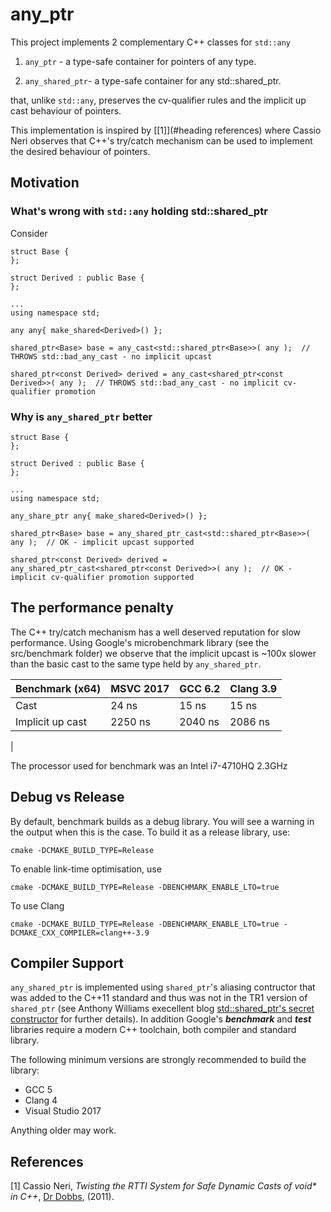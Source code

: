 # any_ptr
This project implements 2 complementary C++ classes for ```std::any```

1. ```any_ptr``` - a type-safe container for pointers of any type. 

2. ```any_shared_ptr```- a type-safe container for any std::shared_ptr. 

that, unlike ```std::any```,  preserves the cv-qualifier rules and the implicit up cast behaviour of pointers. 

This implementation is inspired by [[1]](#heading references) where Cassio Neri observes that C++'s try/catch mechanism can be used to implement the desired behaviour of pointers.   

## Motivation

### What's wrong with ```std::any``` holding std::shared_ptr
Consider
```
struct Base {
};

struct Derived : public Base {
};

...
using namespace std;

any any{ make_shared<Derived>() };

shared_ptr<Base> base = any_cast<std::shared_ptr<Base>>( any );  // THROWS std::bad_any_cast - no implicit upcast

shared_ptr<const Derived> derived = any_cast<shared_ptr<const Derived>>( any );  // THROWS std::bad_any_cast - no implicit cv-qualifier promotion
```

### Why is ```any_shared_ptr``` better 
```
struct Base {
};

struct Derived : public Base {
};

...
using namespace std;

any_share_ptr any{ make_shared<Derived>() };

shared_ptr<Base> base = any_shared_ptr_cast<std::shared_ptr<Base>>( any );  // OK - implicit upcast supported

shared_ptr<const Derived> derived = any_shared_ptr_cast<shared_ptr<const Derived>>( any );  // OK - implicit cv-qualifier promotion supported
```


## The performance penalty
The C++ try/catch mechanism has a well deserved reputation for slow performance. 
Using Google's microbenchmark library (see the src/benchmark folder) we observe that the implicit upcast is ~100x slower than the basic cast to the same type held by ```any_shared_ptr```.

|Benchmark (x64) |MSVC 2017|GCC 6.2|Clang 3.9|
|-|-|-|-|
|Cast|24 ns|15 ns|15 ns|
|Implicit up cast|2250 ns|2040 ns|2086 ns|
|

The processor used for benchmark was an Intel i7-4710HQ 2.3GHz 

## Debug vs Release 
By default, benchmark builds as a debug library. You will see a warning in the output when this is the case. To build it as a release library, use:
```
cmake -DCMAKE_BUILD_TYPE=Release
```
To enable link-time optimisation, use
```
cmake -DCMAKE_BUILD_TYPE=Release -DBENCHMARK_ENABLE_LTO=true
```
To use Clang
```
cmake -DCMAKE_BUILD_TYPE=Release -DBENCHMARK_ENABLE_LTO=true -DCMAKE_CXX_COMPILER=clang++-3.9
```

## Compiler Support

```any_shared_ptr``` is implemented using ```shared_ptr```'s aliasing contructor that was added to the C++11 standard and thus was not in the TR1 version of ```shared_ptr``` (see Anthony Williams execellent blog [std::shared_ptr's secret constructor](https://www.justsoftwaresolutions.co.uk/cplusplus/shared-ptr-secret-constructor.html) for further details). In addition Google's ***benchmark*** and ***test*** libraries require a modern C++ toolchain, both compiler and standard library.

The following minimum versions are strongly recommended to build the library:  
* GCC 5  
* Clang 4  
* Visual Studio 2017  

Anything older may work.

## References

[1] Cassio Neri, _Twisting the RTTI System for Safe Dynamic Casts of void* in C++_, [Dr Dobbs](http://www.drdobbs.com/cpp/twisting-the-rtti-system-for-safe-dynami/229401004), (2011).
